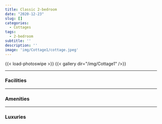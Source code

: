 ```yaml
---
title: Classic 2-bedroom
date: "2020-12-23"
slug: []
categories:
  - Cottages
tags:
  - 2-bedroom
subtitle: ''
description: ''
image: 'img/Cottage1/cottage.jpeg'
---
```


{{< load-photoswipe >}}
{{< gallery dir="/img/Cottage1" />}}

---

### Facilities

---

### Amenities

---

### Luxuries

